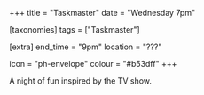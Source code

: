+++
title = "Taskmaster"
date = "Wednesday 7pm"

[taxonomies]
tags = ["Taskmaster"]

[extra]
end_time = "9pm"
location = "???"

icon = "ph-envelope"
colour = "#b53dff"
+++

A night of fun inspired by the TV show.